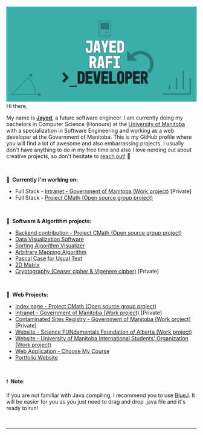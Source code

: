 <a href ="https://github.com/JayedRafiProjects"><img src="https://github.com/JayedRafiProjects/JayedRafiProjects/blob/main/poster.png" alt="cover"></a>
Hi there,
<p>My name is <strong><a href = "https://jayedrafi.com">Jayed</a></strong>, a future software engineer. I am currently doing my bachelors in Computer Science (Honours) at the <a href= "https://en.wikipedia.org/wiki/University_of_Manitoba">University of Manitoba</a> with a specialization in Software Engineering and working as a web developer at the Government of Manitoba. This is my GitHub profile where you will find a lot of awesome and also embarrassing projects. I usually don't have anything to do in my free time and also I love nerding out about creative projects, so don't hesitate to <a href = "https://jayedrafi.com">reach out!</a> 🙂 </p>
<br/>

<p>🧪<strong>&nbsp;&nbsp;Currently I'm working on:</strong>
<ul>
  <li>Full Stack - <a href ="">Intranet - Government of Manitoba (Work project)</a> [Private]</li>
  <li>Full Stack - <a href ="https://jayedrafiprojects.github.io/cmath.c/">Project CMath (Open source group project)</a></li>
</ul>
<br/>

<p>🧪<strong>&nbsp;&nbsp;Software & Algorithm projects:</strong>
<ul>
  <li><a href ="https://jayedrafiprojects.github.io/cmath.c/">Backend contribution - Project CMath (Open source group project)</a></li>
  <li><a href ="https://github.com/JayedRafiProjects/data_visualization_software">Data Visualization Software</a></li>
  <li><a href ="https://github.com/JayedRafiProjects/sorting_algorithm_visualizer">Sorting Algorithm Visualizer</a></li>
  <li><a href ="https://github.com/JayedRafiProjects/arbritary_mapping_algorithm">Arbitrary Mapping Algorithm</a></li>
  <li><a href ="https://github.com/JayedRafiProjects/pascal_case_for_usual_texts">Pascal Case for Usual Text</a></li>
  <li><a href ="https://github.com/JayedRafiProjects/2DMatrix">2D Matrix</a></li>
  <li><a href ="https://github.com/JayedRafiProjects/cryptography">Cryptography (Ceaser cipher & Vigenere cipher)</a> [Private]</li>
</ul>
<br/>

<p>🧪<strong>&nbsp;&nbsp;Web Projects:</strong></p>
<ul>
  <li><a href ="https://jayedrafiprojects.github.io/cmath.c/">Index page - Project CMath (Open source group project)</a></li>
  <li><a href ="">Intranet - Government of Manitoba (Work project)</a> [Private]</li>
  <li><a href ="">Contaminated Sites Registry - Government of Manitoba (Work project)</a> [Private]</li>
  <li><a href ="">Website - Science FUNdamentals  Foundation of Alberta (Work project)</a></li>
  <li><a href ="https://www.umiso.ca/">Website - University of Manitoba International Students' Organization (Work project)</a></li>
  <li><a href ="">Web Application - Choose My Course</a></li>
  <li><a href ="https://jayedrafi.com">Portfolio Website</a></li>
</ul>
<br/>

<p>❗️<strong>&nbsp;&nbsp;Note:</strong></p>
<p>If you are not familiar with Java compiling, I recommend you to use <a href="https://www.bluej.org/">BlueJ</a>. It will be easier for you as you just need to drag and drop .java file and it's ready to run!</p>
<br/>
<hr>

<!--
** c
-->
